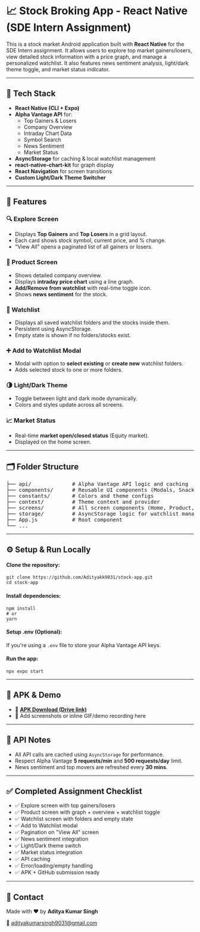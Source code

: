 <h1>📈 Stock Broking App - React Native (SDE Intern Assignment)</h1>

<p>This is a stock market Android application built with <strong>React Native</strong> for the SDE Intern assignment. It allows users to explore top market gainers/losers, view detailed stock information with a price graph, and manage a personalized watchlist. It also features news sentiment analysis, light/dark theme toggle, and market status indicator.</p>

<hr>

<h2>🔧 Tech Stack</h2>
<ul>
  <li><strong>React Native (CLI + Expo)</strong></li>
  <li><strong>Alpha Vantage API</strong> for:
    <ul>
      <li>Top Gainers & Losers</li>
      <li>Company Overview</li>
      <li>Intraday Chart Data</li>
      <li>Symbol Search</li>
      <li>News Sentiment</li>
      <li>Market Status</li>
    </ul>
  </li>
  <li><strong>AsyncStorage</strong> for caching & local watchlist management</li>
  <li><strong>react-native-chart-kit</strong> for graph display</li>
  <li><strong>React Navigation</strong> for screen transitions</li>
  <li><strong>Custom Light/Dark Theme Switcher</strong></li>
</ul>

<hr>

<h2>📱 Features</h2>

<h3>🔍 Explore Screen</h3>
<ul>
  <li>Displays <strong>Top Gainers</strong> and <strong>Top Losers</strong> in a grid layout.</li>
  <li>Each card shows stock symbol, current price, and % change.</li>
  <li>"View All" opens a paginated list of all gainers or losers.</li>
</ul>

<h3>🌟 Product Screen</h3>
<ul>
  <li>Shows detailed company overview.</li>
  <li>Displays <strong>intraday price chart</strong> using a line graph.</li>
  <li><strong>Add/Remove from watchlist</strong> with real-time toggle icon.</li>
  <li>Shows <strong>news sentiment</strong> for the stock.</li>
</ul>

<h3>📂 Watchlist</h3>
<ul>
  <li>Displays all saved watchlist folders and the stocks inside them.</li>
  <li>Persistent using AsyncStorage.</li>
  <li>Empty state is shown if no folders/stocks exist.</li>
</ul>

<h3>➕ Add to Watchlist Modal</h3>
<ul>
  <li>Modal with option to <strong>select existing</strong> or <strong>create new</strong> watchlist folders.</li>
  <li>Adds selected stock to one or more folders.</li>
</ul>

<h3>🌗 Light/Dark Theme</h3>
<ul>
  <li>Toggle between light and dark mode dynamically.</li>
  <li>Colors and styles update across all screens.</li>
</ul>

<h3>📈 Market Status</h3>
<ul>
  <li>Real-time <strong>market open/closed status</strong> (Equity market).</li>
  <li>Displayed on the home screen.</li>
</ul>

<hr>

<h2>🗂 Folder Structure</h2>

<pre>
├── api/             # Alpha Vantage API logic and caching
├── components/      # Reusable UI components (Modals, Snackbar)
├── constants/       # Colors and theme configs
├── context/         # Theme context and provider
├── screens/         # All screen components (Home, Product, Watchlist, etc.)
├── storage/         # AsyncStorage logic for watchlist management
├── App.js           # Root component
└── ...
</pre>

<hr>

<h2>⚙️ Setup & Run Locally</h2>

<h4>Clone the repository:</h4>
<pre><code>git clone https://github.com/Adityakk9031/stock-app.git
cd stock-app
</code></pre>

<h4>Install dependencies:</h4>
<pre><code>npm install
# or
yarn
</code></pre>

<h4>Setup .env (Optional):</h4>
<p>If you're using a <code>.env</code> file to store your Alpha Vantage API keys.</p>

<h4>Run the app:</h4>
<pre><code>npx expo start
</code></pre>

<hr>

<h2>🚀 APK & Demo</h2>
<ul>
  <li>🔗 <a href="https://your-apk-link.com" target="_blank"><strong>APK Download (Drive link)</strong></a></li>
  <li>📸 Add screenshots or inline GIF/demo recording here</li>
</ul>

<hr>

<h2>📌 API Notes</h2>
<ul>
  <li>All API calls are cached using <code>AsyncStorage</code> for performance.</li>
  <li>Respect Alpha Vantage <strong>5 requests/min</strong> and <strong>500 requests/day</strong> limit.</li>
  <li>News sentiment and top movers are refreshed every <strong>30 mins</strong>.</li>
</ul>

<hr>

<h2>✅ Completed Assignment Checklist</h2>

<ul>
  <li>✅ Explore screen with top gainers/losers</li>
  <li>✅ Product screen with graph + overview + watchlist toggle</li>
  <li>✅ Watchlist screen with folders and empty state</li>
  <li>✅ Add to Watchlist modal</li>
  <li>✅ Pagination on "View All" screen</li>
  <li>✅ News sentiment integration</li>
  <li>✅ Light/Dark theme switch</li>
  <li>✅ Market status integration</li>
  <li>✅ API caching</li>
  <li>✅ Error/loading/empty handling</li>
  <li>✅ APK + GitHub submission ready</li>
</ul>

<hr>

<h2>📩 Contact</h2>
<p>Made with ❤️ by <strong>Aditya Kumar Singh</strong></p>
<p>📧 <a href="mailto:adityakumarsingh9031@gmail.com">adityakumarsingh9031@gmail.com</a></p>
